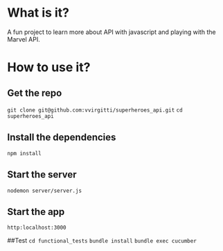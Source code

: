 # What is it?
A fun project to learn more about API with javascript and playing with the Marvel API.

# How to use it?

## Get the repo
`git clone git@github.com:vvirgitti/superheroes_api.git`
`cd superheroes_api`

## Install the dependencies
`npm install`

## Start the server
`nodemon server/server.js`

## Start the app
`http:localhost:3000`

##Test
`cd functional_tests`
`bundle install`
`bundle exec cucumber`
